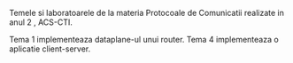 Temele si laboratoarele de la materia Protocoale de Comunicatii realizate in anul 2 , ACS-CTI.

Tema 1 implementeaza dataplane-ul unui router.
Tema 4 implementeaza o aplicatie client-server.
